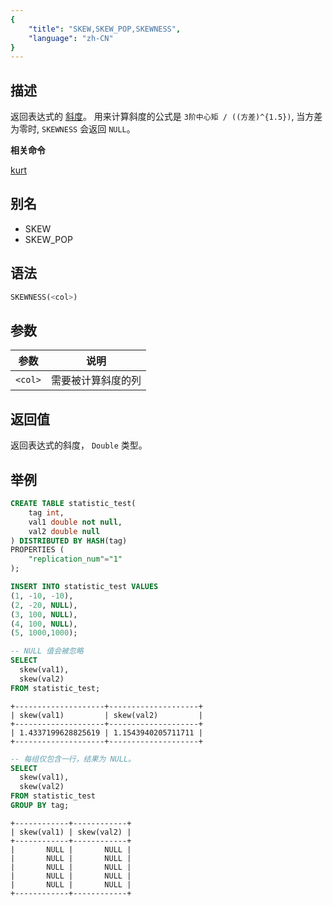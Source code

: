```yaml
---
{
    "title": "SKEW,SKEW_POP,SKEWNESS",
    "language": "zh-CN"
}
---
```


<!-- 
Licensed to the Apache Software Foundation (ASF) under one
or more contributor license agreements.  See the NOTICE file
distributed with this work for additional information
regarding copyright ownership.  The ASF licenses this file
to you under the Apache License, Version 2.0 (the
"License"); you may not use this file except in compliance
with the License.  You may obtain a copy of the License at
  http://www.apache.org/licenses/LICENSE-2.0
Unless required by applicable law or agreed to in writing,
software distributed under the License is distributed on an
"AS IS" BASIS, WITHOUT WARRANTIES OR CONDITIONS OF ANY
KIND, either express or implied.  See the License for the
specific language governing permissions and limitations
under the License.
-->

## 描述

返回表达式的 [斜度](https://en.wikipedia.org/wiki/Skewness)。
用来计算斜度的公式是 `3阶中心矩 / ((方差)^{1.5})`, 当方差为零时, `SKEWNESS` 会返回 `NULL`。

**相关命令**

[kurt](./kurt.md)

## 别名

- SKEW
- SKEW_POP

## 语法

```sql
SKEWNESS(<col>)
```

## 参数

| 参数 | 说明 |
| -- | -- |
| `<col>` | 需要被计算斜度的列 |

## 返回值

返回表达式的斜度， `Double` 类型。

## 举例
```sql
CREATE TABLE statistic_test(
    tag int, 
    val1 double not null, 
    val2 double null
) DISTRIBUTED BY HASH(tag)
PROPERTIES (
    "replication_num"="1"
);

INSERT INTO statistic_test VALUES
(1, -10, -10),
(2, -20, NULL),
(3, 100, NULL),
(4, 100, NULL),
(5, 1000,1000);

-- NULL 值会被忽略
SELECT 
  skew(val1), 
  skew(val2)
FROM statistic_test;
```

```text
+--------------------+--------------------+
| skew(val1)         | skew(val2)         |
+--------------------+--------------------+
| 1.4337199628825619 | 1.1543940205711711 |
+--------------------+--------------------+
```

```sql
-- 每组仅包含一行，结果为 NULL。
SELECT 
  skew(val1), 
  skew(val2) 
FROM statistic_test
GROUP BY tag;
```

```text
+------------+------------+
| skew(val1) | skew(val2) |
+------------+------------+
|       NULL |       NULL |
|       NULL |       NULL |
|       NULL |       NULL |
|       NULL |       NULL |
|       NULL |       NULL |
+------------+------------+
```